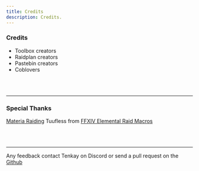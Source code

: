 ```yaml
---
title: Credits
description: Credits.
---
```

### Credits ###

- Toolbox creators
- Raidplan creators
- Pastebin creators
- Coblovers

<br></br>
<hr></hr>

### Special Thanks ###

[Materia Raiding](https://materiaraiding.com/)
Tuufless from [FFXIV Elemental Raid Macros](https://materiaraiding.com/)


<br></br>
<hr></hr>

Any feedback contact Tenkay on Discord or send a pull request on the [Github](https://github.com/xtenkay/ulti-strats)